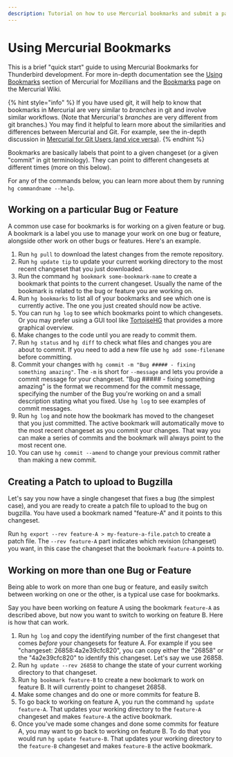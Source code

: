 ```yaml
---
description: Tutorial on how to use Mercurial bookmarks and submit a patch to Bugzilla.
---
```


# Using Mercurial Bookmarks

This is a brief "quick start" guide to using Mercurial Bookmarks for Thunderbird development. For more in-depth documentation see the [Using Bookmarks](https://mozilla-version-control-tools.readthedocs.io/en/latest/hgmozilla/bookmarks.html) section of Mercurial for Mozillians and the [Bookmarks](https://www.mercurial-scm.org/wiki/Bookmarks) page on the Mercurial Wiki.

{% hint style="info" %}
If you have used git, it will help to know that bookmarks in Mercurial are very similar to _branches_ in git and involve similar workflows. \(Note that Mercurial's _branches_ are very different from git branches.\) You may find it helpful to learn more about the similarities and differences between Mercurial and Git. For example, see the in-depth discussion in [Mercurial for Git Users (and vice versa)](https://www.rath.org/mercurial-for-git-users-and-vice-versa.html).
{% endhint %}

Bookmarks are basically labels that point to a given changeset \(or a given "commit" in git terminology\). They can point to different changesets at different times \(more on this below\).

For any of the commands below, you can learn more about them by running `hg commandname --help`.

## Working on a particular Bug or Feature

A common use case for bookmarks is for working on a given feature or bug. A bookmark is a label you use to manage your work on one bug or feature, alongside other work on other bugs or features. Here's an example.

1. Run `hg pull` to download the latest changes from the remote repository.
2. Run `hg update tip` to update your current working directory to the most recent changeset that you just downloaded.
3. Run the command `hg bookmark some-bookmark-name` to create a bookmark that points to the current changeset. Usually the name of the bookmark is related to the bug or feature you are working on.
4. Run `hg bookmarks` to list all of your bookmarks and see which one is currently active.  The one you just created should now be active.
5. You can run `hg log` to see which bookmarks point to which changesets.  Or you may prefer using a GUI tool like [TortoiseHG](https://tortoisehg.bitbucket.io/) that provides a more graphical overview.
6. Make changes to the code until you are ready to commit them.
7. Run `hg status` and `hg diff` to check what files and changes you are about to commit.  If you need to add a new file use `hg add some-filename` before committing.
8. Commit your changes with `hg commit -m "Bug ##### - fixing something amazing"`.  The `-m` is short for `--message` and lets you provide a commit message for your changeset.  "Bug \#\#\#\#\# - fixing something amazing" is the format we recommend for the commit message, specifying the number of the Bug you're working on and a small description stating what you fixed.  Use `hg log` to see examples of commit messages.
9. Run `hg log` and note how the bookmark has moved to the changeset that you just committed.  The active bookmark will automatically move to the most recent changeset as you commit your changes.  That way you can make a series of commits and the bookmark will always point to the most recent one.
10. You can use `hg commit --amend` to change your previous commit rather than making a new commit.

## Creating a Patch to upload to Bugzilla

Let's say you now have a single changeset that fixes a bug \(the simplest case\), and you are ready to create a patch file to upload to the bug on bugzilla. You have used a bookmark named "feature-A" and it points to this changeset.

Run `hg export --rev feature-A > my-feature-a-file.patch` to create a patch file. The `--rev feature-A` part indicates which revision \(changeset\) you want, in this case the changeset that the bookmark `feature-A` points to.

## Working on more than one Bug or Feature

Being able to work on more than one bug or feature, and easily switch between working on one or the other, is a typical use case for bookmarks.

Say you have been working on feature A using the bookmark `feature-A` as described above, but now you want to switch to working on feature B. Here is how that can work.

1. Run `hg log` and copy the identifying number of the first changeset that comes _before_ your changesets for feature A. For example if you see "changeset:   26858:4a2e39cfc820", you can copy either the "26858" or the "4a2e39cfc820" to identify this changeset.  Let's say we use 26858.
2. Run `hg update --rev 26858` to change the state of your current working directory to that changeset.
3. Run `hg bookmark feature-B` to create a new bookmark to work on feature B.  It will currently point to changeset 26858.
4. Make some changes and do one or more commits for feature B.
5. To go back to working on feature A, you run the command `hg update feature-A`.  That updates your working directory to the `feature-A` changeset and makes `feature-A` the active bookmark.
6. Once you've made some changes and done some commits for feature A, you may want to go back to working on feature B.  To do that you would run `hg update feature-B`.  That updates your working directory to the `feature-B` changeset and makes `feature-B` the active bookmark.

